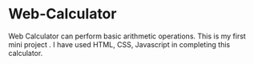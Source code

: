 # Web-Calculator
Web Calculator can perform basic arithmetic operations.
This is my first mini project .
I have used HTML, CSS, Javascript in completing this calculator.
